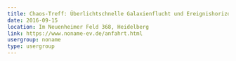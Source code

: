 ```yaml
---
title: Chaos-Treff: Überlichtschnelle Galaxienflucht und Ereignishorizonte
date: 2016-09-15
location: Im Neuenheimer Feld 368, Heidelberg
link: https://www.noname-ev.de/anfahrt.html
usergroup: noname
type: usergroup
---
```


